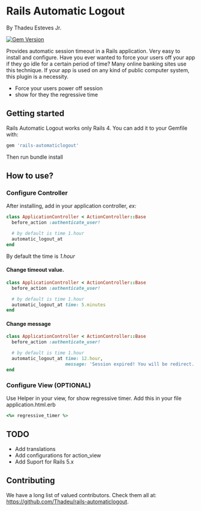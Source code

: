 # Rails Automatic Logout
By Thadeu Esteves Jr.

[![Gem Version](https://badge.fury.io/rb/rails-automaticlogout.png)](https://badge.fury.io/rb/rails-automaticlogout)

Provides automatic session timeout in a Rails application. Very easy to install and configure. Have you ever wanted to force your users off your app if they go idle for a certain period of time? Many online banking sites use this technique. If your app is used on any kind of public computer system, this plugin is a necessity.

* Force your users power off session
* show for they the regressive time

## Getting started

Rails Automatic Logout works only Rails 4. You can add it to your Gemfile with:

```ruby
gem 'rails-automaticlogout'
```

Then run bundle install

## How to use?

### Configure Controller

After installing, add in your application controller, _ex:_

```ruby
class ApplicationController < ActionController::Base
  before_action :authenticate_user!

  # by default is time 1.hour
  automatic_logout_at
end
```

By default the time is _1.hour_

#### Change timeout value.

```ruby
class ApplicationController < ActionController::Base
  before_action :authenticate_user!

  # by default is time 1.hour
  automatic_logout_at time: 5.minutes
end
```

#### Change message

```ruby
class ApplicationController < ActionController::Base
  before_action :authenticate_user!

  # by default is time 1.hour
  automatic_logout_at time: 12.hour,
                      message: 'Session expired! You will be redirect.'
end
```

### Configure View (OPTIONAL)

Use Helper in your view, for show regressive timer. Add this in your file application.html.erb

```ruby
<%= regressive_timer %>
```

## TODO
* Add translations
* Add configurations for action_view
* Add Suport for Rails 5.x


## Contributing

We have a long list of valued contributors. Check them all at: https://github.com/Thadeu/rails-automaticlogout.
